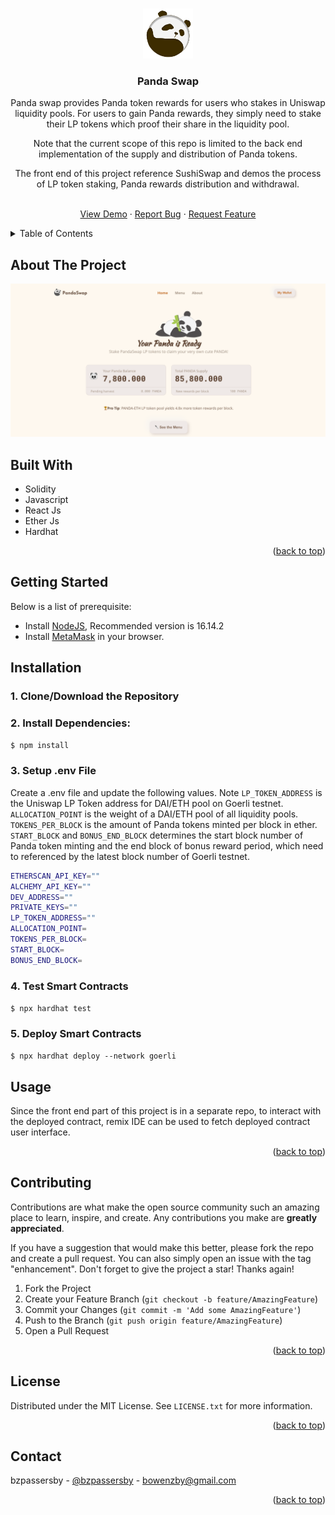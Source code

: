 <!-- Improved compatibility of back to top link: See: https://github.com/othneildrew/Best-README-Template/pull/73 -->

<a name="readme-top"></a>

<!-- PROJECT SHIELDS -->
<!--
*** I'm using markdown "reference style" links for readability.
*** Reference links are enclosed in brackets [ ] instead of parentheses ( ).
*** See the bottom of this document for the declaration of the reference variables
*** for contributors-url, forks-url, etc. This is an optional, concise syntax you may use.
*** https://www.markdownguide.org/basic-syntax/#reference-style-links
-->

<!-- PROJECT LOGO -->
<br />
<div align="center">
  <a href="https://github.com/bzpassersby/pandaa-swap">
    <img src="images/logo.png" alt="Logo" width="80" height="80">
  </a>

<h3 align="center">Panda Swap</h3>

  <p align="center">
Panda swap provides Panda token rewards for users who stakes in Uniswap liquidity pools. For users to gain Panda rewards, they simply need to stake their LP tokens which proof their share in the liquidity pool.

Note that the current scope of this repo is limited to the back end implementation of the supply and distribution of Panda tokens.

The front end of this project reference SushiSwap and demos the process of LP token staking, Panda rewards distribution and withdrawal.

<br />
<a href="https://dawn-bread-2731.on.fleek.co/" target="_blank">View Demo</a>
·
<a href="https://github.com/bzpassersby/pandaa-swap/issues">Report Bug</a>
·
<a href="https://github.com/bzpassersby/pandaa-swap/issues">Request Feature</a>

  </p>
</div>

<!-- TABLE OF CONTENTS -->
<details>
  <summary>Table of Contents</summary>
  <ol>
    <li>
      <a href="#about-the-project">About The Project</a>
      <ul>
        <li><a href="#built-with">Built With</a></li>
      </ul>
    </li>
    <li>
      <a href="#getting-started">Getting Started</a>
      <ul>
        <li><a href="#installation">Installation</a></li>
        <li><a href="#deployment-guide">Deployment</a></li>
      </ul>
    </li>
    <li><a href="#usage">Usage</a></li>
    <li><a href="#contributing">Contributing</a></li>
    <li><a href="#license">License</a></li>
    <li><a href="#contact">Contact</a></li>

  </ol>
</details>

<!-- ABOUT THE PROJECT -->

## About The Project

[![Product Name Screen Shot][product-screenshot]](https://dawn-bread-2731.on.fleek.co/)

## Built With

- Solidity
- Javascript
- React Js
- Ether Js
- Hardhat

<p align="right">(<a href="#readme-top">back to top</a>)</p>

<!-- GETTING STARTED -->

## Getting Started

Below is a list of prerequisite:

- Install [NodeJS](https://nodejs.org/en/), Recommended version is 16.14.2
- Install [MetaMask](https://metamask.io/) in your browser.

## Installation

### 1. Clone/Download the Repository

### 2. Install Dependencies:

`$ npm install `

### 3. Setup .env File

Create a .env file and update the following values. Note `LP_TOKEN_ADDRESS` is the Uniswap LP Token address for DAI/ETH pool on Goerli testnet. `ALLOCATION_POINT` is the weight of a DAI/ETH pool of all liquidity pools. `TOKENS_PER_BLOCK` is the amount of Panda tokens minted per block in ether. `START_BLOCK` and `BONUS_END_BLOCK` determines the start block number of Panda token minting and the end block of bonus reward period, which need to referenced by the latest block number of Goerli testnet.

```sh
ETHERSCAN_API_KEY=""
ALCHEMY_API_KEY=""
DEV_ADDRESS=""
PRIVATE_KEYS=""
LP_TOKEN_ADDRESS=""
ALLOCATION_POINT=
TOKENS_PER_BLOCK=
START_BLOCK=
BONUS_END_BLOCK=
```

### 4. Test Smart Contracts

`$ npx hardhat test`

### 5. Deploy Smart Contracts

`$ npx hardhat deploy --network goerli`

<!-- USAGE EXAMPLES -->

## Usage

Since the front end part of this project is in a separate repo, to interact with the deployed contract, remix IDE can be used to fetch deployed contract user interface.

<p align="right">(<a href="#readme-top">back to top</a>)</p>

<!-- CONTRIBUTING -->

## Contributing

Contributions are what make the open source community such an amazing place to learn, inspire, and create. Any contributions you make are **greatly appreciated**.

If you have a suggestion that would make this better, please fork the repo and create a pull request. You can also simply open an issue with the tag "enhancement".
Don't forget to give the project a star! Thanks again!

1. Fork the Project
2. Create your Feature Branch (`git checkout -b feature/AmazingFeature`)
3. Commit your Changes (`git commit -m 'Add some AmazingFeature'`)
4. Push to the Branch (`git push origin feature/AmazingFeature`)
5. Open a Pull Request

<p align="right">(<a href="#readme-top">back to top</a>)</p>

<!-- LICENSE -->

## License

Distributed under the MIT License. See `LICENSE.txt` for more information.

<p align="right">(<a href="#readme-top">back to top</a>)</p>

<!-- CONTACT -->

## Contact

bzpassersby - [@bzpassersby](https://twitter.com/bzpassersby) - bowenzby@gmail.com

<p align="right">(<a href="#readme-top">back to top</a>)</p>

<!-- MARKDOWN LINKS & IMAGES -->
<!-- https://www.markdownguide.org/basic-syntax/#reference-style-links -->

[contributors-shield]: https://img.shields.io/github/contributors/github_username/repo_name.svg?style=for-the-badge
[contributors-url]: https://github.com/github_username/repo_name/graphs/contributors
[forks-shield]: https://img.shields.io/github/forks/github_username/repo_name.svg?style=for-the-badge
[forks-url]: https://github.com/github_username/repo_name/network/members
[stars-shield]: https://img.shields.io/github/stars/github_username/repo_name.svg?style=for-the-badge
[stars-url]: https://github.com/github_username/repo_name/stargazers
[issues-shield]: https://img.shields.io/github/issues/github_username/repo_name.svg?style=for-the-badge
[issues-url]: https://github.com/github_username/repo_name/issues
[license-shield]: https://img.shields.io/github/license/github_username/repo_name.svg?style=for-the-badge
[license-url]: https://github.com/github_username/repo_name/blob/master/LICENSE.txt
[linkedin-shield]: https://img.shields.io/badge/-LinkedIn-black.svg?style=for-the-badge&logo=linkedin&colorB=555
[linkedin-url]: https://linkedin.com/in/linkedin_username
[product-screenshot]: images/screenshot.png
[next.js]: https://img.shields.io/badge/next.js-000000?style=for-the-badge&logo=nextdotjs&logoColor=white
[next-url]: https://nextjs.org/
[react.js]: https://img.shields.io/badge/React-20232A?style=for-the-badge&logo=react&logoColor=61DAFB
[react-url]: https://reactjs.org/
[vue.js]: https://img.shields.io/badge/Vue.js-35495E?style=for-the-badge&logo=vuedotjs&logoColor=4FC08D
[vue-url]: https://vuejs.org/
[angular.io]: https://img.shields.io/badge/Angular-DD0031?style=for-the-badge&logo=angular&logoColor=white
[angular-url]: https://angular.io/
[svelte.dev]: https://img.shields.io/badge/Svelte-4A4A55?style=for-the-badge&logo=svelte&logoColor=FF3E00
[svelte-url]: https://svelte.dev/
[laravel.com]: https://img.shields.io/badge/Laravel-FF2D20?style=for-the-badge&logo=laravel&logoColor=white
[laravel-url]: https://laravel.com
[bootstrap.com]: https://img.shields.io/badge/Bootstrap-563D7C?style=for-the-badge&logo=bootstrap&logoColor=white
[bootstrap-url]: https://getbootstrap.com
[jquery.com]: https://img.shields.io/badge/jQuery-0769AD?style=for-the-badge&logo=jquery&logoColor=white
[jquery-url]: https://jquery.com
